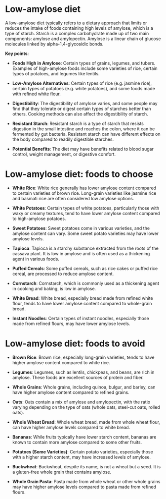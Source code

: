 # Low-amylose diet

A low-amylose diet typically refers to a dietary approach that limits or reduces the intake of foods containing high levels of amylose, which is a type of starch. Starch is a complex carbohydrate made up of two main components: amylose and amylopectin. Amylose is a linear chain of glucose molecules linked by alpha-1,4-glycosidic bonds.

**Key points**:

* **Foods High in Amylose**: Certain types of grains, legumes, and tubers. Examples of high-amylose foods include some varieties of rice, certain types of potatoes, and legumes like lentils.

* **Low-Amylose Alternatives**: Certain types of rice (e.g. jasmine rice), certain types of potatoes (e.g. white potatoes), and some foods made with refined white flour.

* **Digestibility**: The digestibility of amylose varies, and some people may find that they tolerate or digest certain types of starches better than others. Cooking methods can also affect the digestibility of starch.

* **Resistant Starch**: Resistant starch is a type of starch that resists digestion in the small intestine and reaches the colon, where it can be fermented by gut bacteria. Resistant starch can have different effects on the body compared to readily digestible starches.

* **Potential Benefits**: The diet may have benefits related to blood sugar control, weight management, or digestive comfort.



# Low-amylose diet: foods to choose

* **White Rice**: White rice generally has lower amylose content compared to certain varieties of brown rice. Long-grain varieties like jasmine rice and basmati rice are often considered low amylose options.

* **White Potatoes**: Certain types of white potatoes, particularly those with waxy or creamy textures, tend to have lower amylose content compared to high-amylose potatoes.

* **Sweet Potatoes**: Sweet potatoes come in various varieties, and the amylose content can vary. Some sweet potato varieties may have lower amylose levels.

* **Tapioca**: Tapioca is a starchy substance extracted from the roots of the cassava plant. It is low in amylose and is often used as a thickening agent in various foods.

* **Puffed Cereals**: Some puffed cereals, such as rice cakes or puffed rice cereal, are processed to reduce amylose content.

* **Cornstarch**: Cornstarch, which is commonly used as a thickening agent in cooking and baking, is low in amylose.

* **White Bread**: White bread, especially bread made from refined white flour, tends to have lower amylose content compared to whole-grain bread.

* **Instant Noodles**: Certain types of instant noodles, especially those made from refined flours, may have lower amylose levels.


# Low-amylose diet: foods to avoid

* **Brown Rice**: Brown rice, especially long-grain varieties, tends to have higher amylose content compared to white rice.

* **Legumes**: Legumes, such as lentils, chickpeas, and beans, are rich in amylose. These foods are excellent sources of protein and fiber.

* **Whole Grains**: Whole grains, including quinoa, bulgur, and barley, can have higher amylose content compared to refined grains.

* **Oats**: Oats contain a mix of amylose and amylopectin, with the ratio varying depending on the type of oats (whole oats, steel-cut oats, rolled oats).

* **Whole Wheat Bread**: Whole wheat bread, made from whole wheat flour, can have higher amylose levels compared to white bread.

* **Bananas**: While fruits typically have lower starch content, bananas are known to contain more amylose compared to some other fruits.

* **Potatoes (Some Varieties)**: Certain potato varieties, especially those with a higher starch content, may have increased levels of amylose.

* **Buckwheat**: Buckwheat, despite its name, is not a wheat but a seed. It is a gluten-free whole grain that contains amylose.

* **Whole Grain Pasta**: Pasta made from whole wheat or other whole grains may have higher amylose levels compared to pasta made from refined flours.
